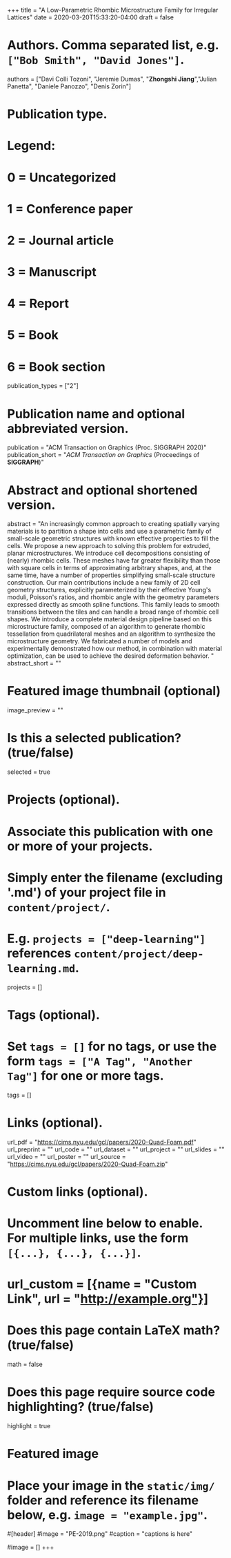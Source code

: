 +++
title = "A Low-Parametric Rhombic Microstructure Family for Irregular Lattices"
date = 2020-03-20T15:33:20-04:00
draft = false

# Authors. Comma separated list, e.g. `["Bob Smith", "David Jones"]`.
authors = ["Davi Colli Tozoni", "Jeremie Dumas", "**Zhongshi Jiang**","Julian Panetta", "Daniele Panozzo", "Denis Zorin"]

# Publication type.
# Legend:
# 0 = Uncategorized
# 1 = Conference paper
# 2 = Journal article
# 3 = Manuscript
# 4 = Report
# 5 = Book
# 6 = Book section
publication_types = ["2"]

# Publication name and optional abbreviated version.
publication = "ACM Transaction on Graphics (Proc. SIGGRAPH 2020)"
publication_short = "*ACM Transaction on Graphics* (Proceedings of  **SIGGRAPH**)"

# Abstract and optional shortened version.
abstract = "An increasingly common approach to creating spatially varying materials is to partition a shape into cells and use a parametric family of small-scale geometric structures with known effective properties to fill the cells. We propose a new approach to solving this problem for extruded, planar microstructures. We introduce cell decompositions consisting of (nearly) rhombic cells. These meshes have far greater flexibility than those with square cells in terms of approximating arbitrary shapes, and, at the same time, have a number of properties simplifying small-scale structure construction. Our main contributions include a new family of 2D cell geometry structures, explicitly parameterized by their effective Young's moduli, Poisson's ratios, and rhombic angle with the geometry parameters expressed directly as smooth spline functions. This family leads to smooth transitions between the tiles and can handle a broad range of rhombic cell shapes. We introduce a complete material design pipeline based on this microstructure family, composed of an algorithm to generate rhombic tessellation from quadrilateral meshes and an algorithm to synthesize the microstructure geometry. We fabricated a number of models and experimentally demonstrated how our method, in combination with material optimization, can be used to achieve the desired deformation behavior. "
abstract_short = ""

# Featured image thumbnail (optional)
image_preview = ""

# Is this a selected publication? (true/false)
selected = true

# Projects (optional).
#   Associate this publication with one or more of your projects.
#   Simply enter the filename (excluding '.md') of your project file in `content/project/`.
#   E.g. `projects = ["deep-learning"]` references `content/project/deep-learning.md`.
projects = []

# Tags (optional).
#   Set `tags = []` for no tags, or use the form `tags = ["A Tag", "Another Tag"]` for one or more tags.
tags = []

# Links (optional).
url_pdf = "https://cims.nyu.edu/gcl/papers/2020-Quad-Foam.pdf"
url_preprint = ""
url_code = ""
url_dataset = ""
url_project = ""
url_slides = ""
url_video = ""
url_poster = ""
url_source = "https://cims.nyu.edu/gcl/papers/2020-Quad-Foam.zip"

# Custom links (optional).
#   Uncomment line below to enable. For multiple links, use the form `[{...}, {...}, {...}]`.
# url_custom = [{name = "Custom Link", url = "http://example.org"}]

# Does this page contain LaTeX math? (true/false)
math = false

# Does this page require source code highlighting? (true/false)
highlight = true

# Featured image
# Place your image in the `static/img/` folder and reference its filename below, e.g. `image = "example.jpg"`.
#[header]
#image = "PE-2019.png"
#caption = "captions is here"

#image = []
+++
